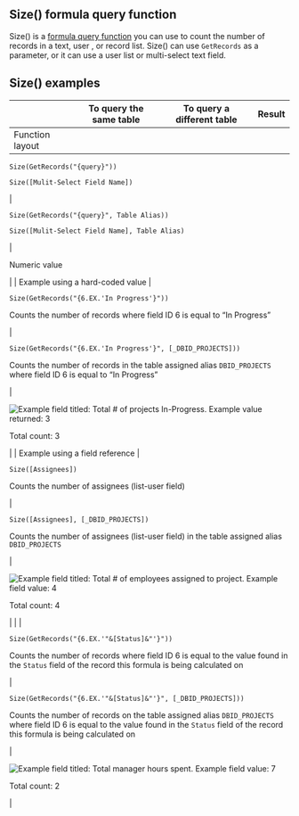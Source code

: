 ## Size() formula query function

Size() is a [formula query function](https://helpv2.quickbase.com/hc/en-us/articles/4570286674196) you can use to count the number of records in a text, user , or record list. Size() can use `GetRecords` as a parameter, or it can use a user list or multi-select text field.

## Size() examples

|   | To query the same table | To query a different table | Result |
| --- | --- | --- | --- |
| Function layout | 
`Size(GetRecords("{query}"))`

`Size([Mulit-Select Field Name])`

 | 

`Size(GetRecords("{query}", Table Alias))`

`Size([Mulit-Select Field Name], Table Alias)`

 | 

Numeric value

 |
| Example using a hard-coded value | 

`Size(GetRecords("{6.EX.'In Progress'}"))`

Counts the number of records where field ID 6 is equal to “In Progress”

 | 

`Size(GetRecords("{6.EX.'In Progress'}", [_DBID_PROJECTS]))`

Counts the number of records in the table assigned alias `DBID_PROJECTS` where field ID 6 is equal to “In Progress”

 | 

![Example field titled: Total # of projects In-Progress. Example value returned: 3](https://helpv2.quickbase.com/hc/article_attachments/17495194114964)

Total count: 3

 |
| Example using a field reference | 

`Size([Assignees])`

Counts the number of assignees (list-user field)

 | 

`Size([Assignees], [_DBID_PROJECTS])`

Counts the number of assignees (list-user field) in the table assigned alias `DBID_PROJECTS`

 | 

![Example field titled: Total # of employees assigned to project. Example field value: 4](https://helpv2.quickbase.com/hc/article_attachments/17495231274388)

Total count: 4

 |
|  | 

`Size(GetRecords("{6.EX.'"&[Status]&"'}"))`

Counts the number of records where field ID 6 is equal to the value found in the `Status` field of the record this formula is being calculated on

 | 

`Size(GetRecords("{6.EX.'"&[Status]&"'}", [_DBID_PROJECTS]))`

Counts the number of records on the table assigned alias `DBID_PROJECTS` where field ID 6 is equal to the value found in the `Status` field of the record this formula is being calculated on

 | 

![Example field titled: Total manager hours spent. Example field value: 7](https://helpv2.quickbase.com/hc/article_attachments/17495214975636)

Total count: 2

 |